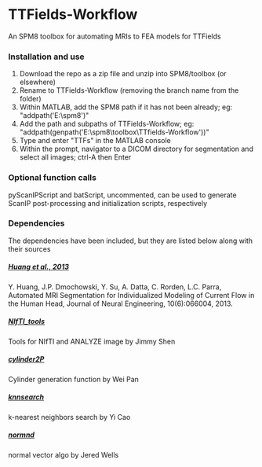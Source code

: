 # TTFields-Workflow
An SPM8 toolbox for automating MRIs to FEA models for TTFields

### Installation and use
1. Download the repo as a zip file and unzip into SPM8/toolbox (or elsewhere)
2. Rename to TTFields-Workflow (removing the branch name from the folder)
3. Within MATLAB, add the SPM8 path if it has not been already; eg: "addpath('E:\spm8')"
4. Add the path and subpaths of TTFields-Workflow; eg: "addpath(genpath('E:\spm8\toolbox\TTfields-Workflow'))"
5. Type and enter "TTFs" in the MATLAB console
6. Within the prompt, navigator to a DICOM directory for segmentation and select all images; ctrl-A then Enter

### Optional function calls
pyScanIPScript and batScript, uncommented, can be used to generate ScanIP post-processing and initialization scripts, respectively

### Dependencies
The dependencies have been included, but they are listed below along with their sources

##### [Huang et al., 2013](http://bme.ccny.cuny.edu/faculty/lparra/autosegment/)
Y. Huang, J.P. Dmochowski, Y. Su, A. Datta, C. Rorden, L.C. Parra, Automated MRI Segmentation for Individualized Modeling of Current Flow in the Human Head, Journal of Neural Engineering, 10(6):066004, 2013.

##### [NIfTI_tools](https://www.mathworks.com/matlabcentral/fileexchange/8797-tools-for-nifti-and-analyze-image)
Tools for NIfTI and ANALYZE image by Jimmy Shen

##### [cylinder2P](https://www.mathworks.com/matlabcentral/fileexchange/21758-cylinder-surface-connecting-2-points?focused=5104454&tab=function)
Cylinder generation function by Wei Pan

##### [knnsearch](https://www.mathworks.com/matlabcentral/fileexchange/19345-efficient-k-nearest-neighbor-search-using-jit?focused=5151612&tab=function)
k-nearest neighbors search by Yi Cao

##### [normnd](http://www.mathworks.com/matlabcentral/fileexchange/41609-point-cloud-normal-vector?focused=3785579&tab=function)
normal vector algo by Jered Wells
